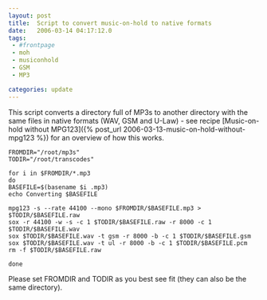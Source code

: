 ```yaml
---
layout: post
title:  Script to convert music-on-hold to native formats
date:   2006-03-14 04:17:12.0
tags:
 - #frontpage
 - moh
 - musiconhold
 - GSM
 - MP3

categories: update
---
```


This script converts a directory full of MP3s to another directory with the same files in native formats (WAV, GSM and U-Law) - see recipe [Music-on-hold without MPG123]({% post_url 2006-03-13-music-on-hold-without-mpg123 %}) for an overview of how this works.

    
    FROMDIR="/root/mp3s"
    TODIR="/root/transcodes"
    
    for i in $FROMDIR/*.mp3
    do
    BASEFILE=$(basename $i .mp3)
    echo Converting $BASEFILE
    
    mpg123 -s --rate 44100 --mono $FROMDIR/$BASEFILE.mp3 > $TODIR/$BASEFILE.raw
    sox -r 44100 -w -s -c 1 $TODIR/$BASEFILE.raw -r 8000 -c 1 $TODIR/$BASEFILE.wav
    sox $TODIR/$BASEFILE.wav -t gsm -r 8000 -b -c 1 $TODIR/$BASEFILE.gsm
    sox $TODIR/$BASEFILE.wav -t ul -r 8000 -b -c 1 $TODIR/$BASEFILE.pcm
    rm -f $TODIR/$BASEFILE.raw
    
    done


Please set FROMDIR and TODIR as you best see fit (they can also be the same directory).
